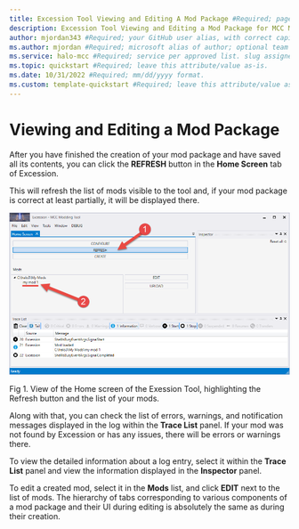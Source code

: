 ```yaml
---
title: Excession Tool Viewing and Editing A Mod Package #Required; page title is displayed in search results. Include the brand.
description: Excession Tool Viewing and Editing a Mod Package for MCC Modding Documentation. #Required; article description that is displayed in search results. 
author: mjordan343 #Required; your GitHub user alias, with correct capitalization.
ms.author: mjordan #Required; microsoft alias of author; optional team alias.
ms.service: halo-mcc #Required; service per approved list. slug assigned by ACOM.
ms.topic: quickstart #Required; leave this attribute/value as-is.
ms.date: 10/31/2022 #Required; mm/dd/yyyy format.
ms.custom: template-quickstart #Required; leave this attribute/value as-is.
---
```


# Viewing and Editing a Mod Package

After you have finished the creation of your mod package and have saved all its contents, you can click the **REFRESH** button in the **Home Screen** tab of Excession.

This will refresh the list of mods visible to the tool and, if your mod package is correct at least partially, it will be displayed there.

![View of the Home Screen for the Excession Tool highlighting the refresh button and the list of all local mods.](./media/Excession_Viewing_HomeScreen.png)

Fig 1. View of the Home screen of the Exession Tool, highlighting the Refresh button and the list of your mods.

Along with that, you can check the list of errors, warnings, and notification messages displayed in the log within the **Trace List** panel. If your mod was not found by Excession or has any issues, there will be errors or warnings there.

To view the detailed information about a log entry, select it within the **Trace List** panel and view the information displayed in the **Inspector** panel.

To edit a created mod, select it in the **Mods** list, and click **EDIT** next to the list of mods. The hierarchy of tabs corresponding to various components of a mod package and their UI during editing is absolutely the same as during their creation.

